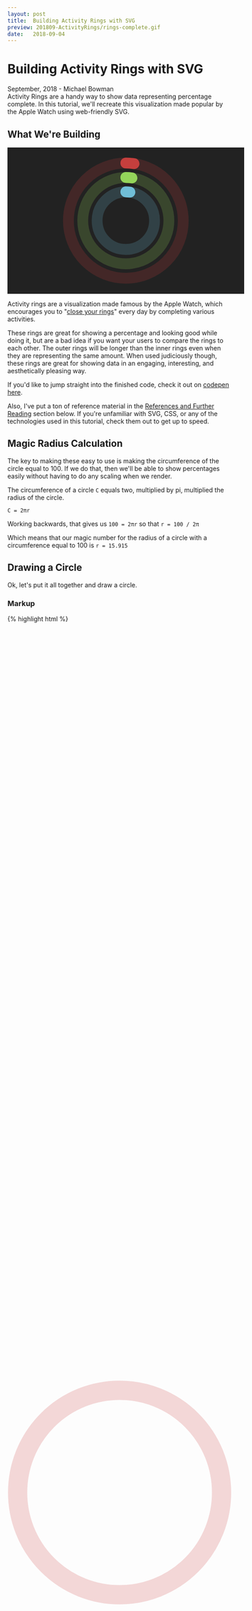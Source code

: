 ```yaml
---
layout: post
title:  Building Activity Rings with SVG
preview: 201809-ActivityRings/rings-complete.gif
date:   2018-09-04
---
```


<div class="post-header">
    <h1>Building Activity Rings with SVG</h1>
    <div class="post-meta">
        September, 2018 - Michael Bowman
    </div>
    <div class="post-summary">
        Activity Rings are a handy way to show 
        data representing percentage complete. 
        In this tutorial, we'll recreate
        this visualization made popular by the
        Apple Watch using web-friendly SVG.
    </div>
</div>

## What We're Building
<style>
@-webkit-keyframes RingProgress {
  0% {
    stroke-dasharray: 0 100;
  }
}
@keyframes RingProgress {
  0% {
    stroke-dasharray: 0 100;
  }
}
.ActivityRingsExample {
  background-color: #222;
  height: 300px;
  margin-top: 0.5em;
  padding: 1.0em;
  width: 100%;
}
.ActivityRings {
  height: 100%;
  width: 100%;
}
.ActivityRings .ring {
  -webkit-transform-origin: 50%;
          transform-origin: 50%;
}
.ActivityRings .completed {
  -webkit-animation: RingProgress 1s ease-in-out forwards;
          animation: RingProgress 1s ease-in-out forwards;
  stroke-linecap: round;
}
.ActivityRings circle {
  fill: none;
}

.ring1 .background {
  stroke: rgba(197, 63, 61, 0.2);
}
.ring1 .completed {
  stroke: #c53f3d;
}

.ring2 .background {
  stroke: rgba(148, 213, 90, 0.2);
}
.ring2 .completed {
  stroke: #94d55a;
}

.ring3 .background {
  stroke: rgba(112, 190, 215, 0.2);
}
.ring3 .completed {
  stroke: #70bed7;
}
</style>

<div class="ActivityRingsExample">
    <svg class="ActivityRings" viewBox='0 0 37 37'>
        <g class="ring ring1" style="transform: scale(1) rotate(-90deg);">
            <circle stroke-width="3" r="15.915" cx="50%" cy="50%" class="background" />
            <circle stroke-width="3" r="15.915" cx="50%" cy="50%" class="completed" stroke-dasharray="85, 100" />
        </g>
        <g class="ring ring2" style="transform: scale(0.75) rotate(-90deg);">
            <circle stroke-width="4" r="15.915" cx="50%" cy="50%" class="background" />
            <circle stroke-width="4" r="15.915" cx="50%" cy="50%" class="completed" stroke-dasharray="85, 100" />
        </g>
        <g class="ring ring3" style="transform: scale(0.5) rotate(-90deg);">
            <circle stroke-width="6" r="15.915" cx="50%" cy="50%" class="background" />
            <circle stroke-width="6" r="15.915" cx="50%" cy="50%" class="completed" stroke-dasharray="85, 100" />
        </g>
    </svg>
</div>


Activity rings are a visualization made famous by the Apple Watch, 
which encourages you to 
"[close your rings](https://www.apple.com/watch/close-your-rings/)" 
every day by completing various activities.

These rings are great for showing a percentage and looking good while doing it,
but are a bad idea if you want your users to compare the rings to each other.
The outer rings will be longer than the inner rings even when they are 
representing the same amount. When used judiciously though, these 
rings are great for showing data in an engaging, interesting, and 
aesthetically pleasing way.

If you'd like to jump straight into the finished code, check it out on
[codepen here](https://codepen.io/webslingerm/pen/GXxxVx).

Also, I've put a ton of reference material in the 
[References and Further Reading](#references-and-further-reading)
section below. If you're unfamiliar with SVG, CSS, or any of the technologies
used in this tutorial, check them out to get up to speed.


## Magic Radius Calculation
The key to making these easy to use is making the circumference of the circle
equal to 100. If we do that, then we'll be able to show percentages easily 
without having to do any scaling when we render.

The circumference of a circle ``` C ``` equals two, multiplied by pi, multiplied
the radius of the circle. 

``` C = 2πr ```

Working backwards, that gives us 
``` 100 = 2πr ``` so that ``` r = 100 / 2π ``` 

Which means that our magic number
for the radius of a circle with a circumference equal to 100 is 
``` r = 15.915 ```


## Drawing a Circle
Ok, let's put it all together and draw a circle.

### Markup
{% highlight html %}
<svg class="ActivityRings" viewBox="0 0 35 35">
    <g class="ring ring1">
        <circle class="background"
            cx="50%" cy="50%"
            stroke-width="3" 
            r="15.915" /> 
    </g>
</svg>
{% endhighlight %}

### Styles (scss)
{% highlight scss %}
.ActivityRings {
    height: 100%;
    width: 100%;

    circle {
        fill: none;
    }
}

$color-red: #c53f3d;
.ring1 {
    .background {
        stroke: transparentize($color-red, 0.8);
    } 
}
{% endhighlight %}

The ``` cx="50%" cy="50%" ``` renders the ring in the middle of our ViewBox,
and by adding class names, we can 
style them like we would HTML components, though SVG elements have a few new
attributes to work with such as fill and stroke.

Ok, you should now see something like
![Activity Rings Start](/images/201809-ActivityRings/rings-start.png "Activity Rings Start")


That's not bad, but not very interesting either. Let's add a ring representing
85% completion for this activity. First, we'll add another circle after our
background circle. SVG renders in source order, so the items first in the
markup are rendered behind the items later in the source.

### Markup
{% highlight html %}
<svg class="ActivityRings" viewBox="0 0 35 35">
    <g class="ring ring1" style="transform: scale(1) rotate(-90deg);">
        <circle class="background"
            cx="50%" cy="50%"
            stroke-width="3" 
            r="15.915" /> 
        <circle class="completed"
            cx="50%" cy="50%"
            stroke-width="3" 
            r="15.915"
            stroke-dasharray="85, 100" />
    </g>
</svg>
{% endhighlight %}

### Styles (scss)
{% highlight scss %}

@keyframes RingProgress {
    0% {
        stroke-dasharray: 0 100;
    }
}

.ActivityRings {
    height: 100%;
    width: 100%;

    .ring {
        transform-origin: 50%;
    }
    .completed {
        animation: RingProgress 1s ease-in-out forwards;
        stroke-linecap: round;
    }
    circle {
        fill: none;
    }
}

$color-red: #c53f3d;
.ring1 {
    .background {
        stroke: transparentize($color-red, 0.8);
    }
    .completed {
        stroke: $color-red;
    }   
}

{% endhighlight %}

## Stroke Dash Array
The ```stroke-dasharray``` style attribute will allow us to control how much of
the circle to draw. This property allows developers to have a large amount
of control over how dashed lines are rendered in SVG.
We'll be using it to draw the "filled" part of our circle.

``` stroke-dasharray="85 100" ```

The first number tells the browser how much to draw. In our case, since the
circumference of the entire circle is 100, we can set this equal to the 
percentage and it will draw a line for the right amount! The second number is
how long to make the gap in-between the dashes. We can just set this to 100 so 
that no matter what percentage we're displaying, we'll just get one line.

We can animate the drawing of the ring by setting the starting the animation
at ``` stroke-dasharray="0 100" ``` and playing forwards to 
``` stroke-dasharray="85 100" ``` Now your ring should look like:

![Activity Rings Single](/images/201809-ActivityRings/rings-single.gif "Activity Rings Single")




## Adding Rings
Adding rings is a simple matter of copying and scaling the ring. To keep the
stroke widths the same through the scaling, divide our starting stroke-width
of 3 by the scaling factor. So for ring 2 
``` stroke-width = 3 / 0.75 = 4```
and for ring 3
``` stroke-width = 3 / 0.50 = 6```

### Markup
{% highlight html %}
<g class="ring ring1" style="transform: scale(1) rotate(-90deg);">
    <circle class="background"
        cx="50%" cy="50%"
        r="15.915"
        stroke-width="3" />
    <circle class="completed"
        cx="50%" cy="50%"
        r="15.915"
        stroke-width="3"
        stroke-dasharray="85, 100" />
</g>

<g class="ring ring2" style="transform: scale(0.75) rotate(-90deg);">
    <circle class="background"
            cx="50%" cy="50%"
            r="15.915"
            stroke-width="4" />
        <circle class="completed"
            cx="50%" cy="50%"
            r="15.915"
            stroke-width="4"
            stroke-dasharray="85, 100" />
</g>

<g class="ring ring3" style="transform: scale(0.5) rotate(-90deg);">
    <circle class="background"
            cx="50%" cy="50%"
            r="15.915"
            stroke-width="6" />
        <circle class="completed"
            cx="50%" cy="50%"
            r="15.915"
            stroke-width="6"
            stroke-dasharray="85, 100" />
</g>
{% endhighlight %}

### Styles (scss)
{% highlight scss %}

$color-red: #c53f3d;
.ring1 {
    .background {
        stroke: transparentize($color-red, 0.8);
    }
    .completed {
        stroke: $color-red;
    }   
}

$color-green: #94d55a;
.ring2 {
    .background {
        stroke: transparentize($color-green, 0.8);
    }
    .completed {
        stroke: $color-green;
    }
}

$color-blue: #70bed7;
.ring3 {
    .background {
        stroke: transparentize($color-blue, 0.8);
    }
    .completed {
        stroke: $color-blue;
    }
}

{% endhighlight %}


![Activity Rings Complete](/images/201809-ActivityRings/rings-complete.gif "Activity Rings Complete")

For the complete code, check it out on 
[codepen](https://codepen.io/webslingerm/pen/GXxxVx)


## References and further reading

* [https://developer.mozilla.org/en-US/docs/Web/SVG](https://developer.mozilla.org/en-US/docs/Web/SVG)
* [https://css-tricks.com/using-svg/](https://css-tricks.com/using-svg/)
* [https://abookapart.com/products/practical-svg](https://abookapart.com/products/practical-svg)
* [https://www.sarasoueidan.com/blog/svg-coordinate-systems](https://www.sarasoueidan.com/blog/svg-coordinate-systems)
* [https://developer.mozilla.org/en-US/docs/Web/SVG/Attribute/viewBox](https://developer.mozilla.org/en-US/docs/Web/SVG/Attribute/viewBox)
* [https://developer.mozilla.org/en-US/docs/Web/SVG/Attribute/stroke-dasharray](https://developer.mozilla.org/en-US/docs/Web/SVG/Attribute/stroke-dasharray)
* [https://css-tricks.com/almanac/properties/s/stroke-dasharray/](https://css-tricks.com/almanac/properties/s/stroke-dasharray/)
* [SVG Essentials](http://shop.oreilly.com/product/0636920032335.do)
* [http://svgpocketguide.com](http://svgpocketguide.com)
